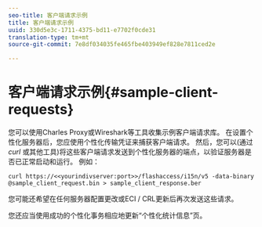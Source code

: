 ```yaml
---
seo-title: 客户端请求示例
title: 客户端请求示例
uuid: 330d5e3c-1711-4375-bd11-e7702f0cde31
translation-type: tm+mt
source-git-commit: 7e8df034035fe465fbe403949ef828e7811ced2e

---
```



# 客户端请求示例{#sample-client-requests}

您可以使用Charles Proxy或Wireshark等工具收集示例客户端请求库。 在设置个性化服务器后，您应使用个性化传输凭证来捕获客户端请求。 然后，您可以(通过 *curl* 或其他工具)将这些客户端请求发送到个性化服务器的端点，以验证服务器是否已正常启动和运行。 例如：

```
curl https://<<yourindivserver:port>>/flashaccess/i15n/v5 -­data-binary  
@sample_client_request.bin > sample_client_response.ber
```

您可能还希望在任何服务器配置更改或ECI / CRL更新后再次发送这些请求。

您还应当使用成功的个性化事务相应地更新“个性化统计信息”页。
